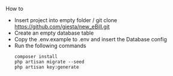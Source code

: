 How to

* Insert project into empty folder / git clone https://github.com/giesta/new_eBill.git
* Create an empty database table
* Copy the .env.example to .env and insert the Database config
* Run the following commands
    ``` 
    composer install
    php artisan migrate --seed
    php artisan key:generate
    ```
